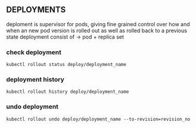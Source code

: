 ## DEPLOYMENTS
deploment is supervisor for pods, giving fine grained control over how and when an new pod version is rolled out as well as rolled back to a previous state
deployment consist of -> pod + replica set

### check deployment
`kubectl rollout status deploy/deployment_name`

### deployment history
`kubectl rollout history deploy/deployment_name`

### undo deployment
`kubectl rollout undo deploy/deployment_name --to-revision=revision_no`
